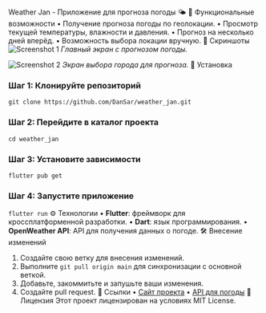 Weather Jan - Приложение для прогноза погоды 🌤️
🔧 Функциональные возможности
• Получение прогноза погоды по геолокации.
• Просмотр текущей температуры, влажности и давления.
• Прогноз на несколько дней вперёд.
• Возможность выбора локации вручную.
📸 Скриншоты
![Screenshot 1](assets/images/screenshot1.png)
*Главный экран с прогнозом погоды.*

![Screenshot 2](assets/images/screenshot2.png)
*Экран выбора города для прогноза.*
🚀 Установка
### Шаг 1: Клонируйте репозиторий
`git clone https://github.com/DanSar/weather_jan.git`

### Шаг 2: Перейдите в каталог проекта
`cd weather_jan`

### Шаг 3: Установите зависимости
`flutter pub get`

### Шаг 4: Запустите приложение
`flutter run`
⚙️ Технологии
• **Flutter**: фреймворк для кроссплатформенной разработки.
• **Dart**: язык программирования.
• **OpenWeather API**: API для получения данных о погоде.
🛠️ Внесение изменений
1. Создайте свою ветку для внесения изменений.
2. Выполните `git pull origin main` для синхронизации с основной веткой.
3. Добавьте, закоммитьте и запушьте ваши изменения.
4. Создайте pull request.
🔗 Ссылки
• [Сайт проекта](https://github.com/DanSar/weather_jan)
• [API для погоды](https://openweathermap.org/api)
📜 Лицензия
Этот проект лицензирован на условиях MIT License.
